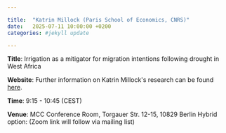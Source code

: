 ```yaml
---

title:  "Katrin Millock (Paris School of Economics, CNRS)"
date:   2025-07-11 10:00:00 +0200
categories: #jekyll update

---
```


**Title**: Irrigation as a mitigator for migration intentions following drought in West Africa

**Website**: Further information on Katrin Millock's research can be found [here](https://works.bepress.com/millock/).

**Time**: 9:15 - 10:45  (CEST)

**Venue**: MCC Conference Room,
Torgauer Str. 12-15, 10829 Berlin
Hybrid option:
(Zoom link will follow via mailing list)

